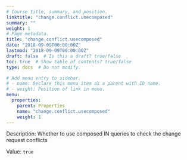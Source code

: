```yaml
---
# Course title, summary, and position.
linktitle: "change.conflict.usecomposed"
summary: ""
weight: 1
# Page metadata.
title: "change.conflict.usecomposed"
date: "2018-09-09T00:00:00Z"
lastmod: "2018-09-09T00:00:00Z"
draft: false  # Is this a draft? true/false
toc: true  # Show table of contents? true/false
type: docs  # Do not modify.

# Add menu entry to sidebar.
# - name: Declare this menu item as a parent with ID name.
# - weight: Position of link in menu.
menu:
  properties:
    parent: Properties
    name: "change.conflict.usecomposed"
    weight: 1
---
```


Description: Whether to use composed IN queries to check the change request conflicts


Value: `true`